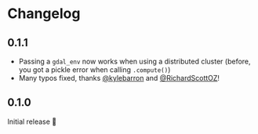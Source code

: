 # Changelog

## 0.1.1
- Passing a `gdal_env` now works when using a distributed cluster (before, you got a pickle error when calling `.compute()`)
- Many typos fixed, thanks [@kylebarron](https://github.com/kylebarron) and [@RichardScottOZ](https://github.com/RichardScottOZ)!

## 0.1.0
Initial release 🎉
